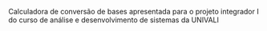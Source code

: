 Calculadora de conversão de bases apresentada para o projeto integrador I do curso de análise e desenvolvimento de sistemas da UNIVALI

